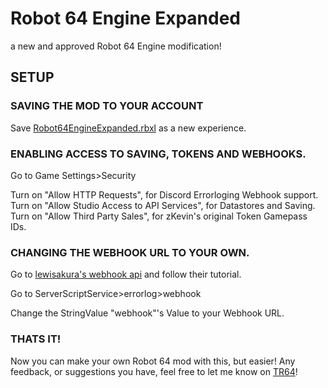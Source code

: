 # Robot 64 Engine Expanded
a new and approved Robot 64 Engine modification!

## SETUP

### SAVING THE MOD TO YOUR ACCOUNT

Save [Robot64EngineExpanded.rbxl]() as a new experience.

### ENABLING ACCESS TO SAVING, TOKENS AND WEBHOOKS.

Go to Game Settings>Security

Turn on "Allow HTTP Requests", for Discord Errorloging Webhook support.
Turn on "Allow Studio Access to API Services", for Datastores and Saving.
Turn on "Allow Third Party Sales", for zKevin's original Token Gamepass IDs.

### CHANGING THE WEBHOOK URL TO YOUR OWN.

Go to [lewisakura's webhook api](https://webhook.lewisakura.moe) and follow their tutorial.

Go to ServerScriptService>errorlog>webhook

Change the StringValue "webhook"'s Value to your Webhook URL.

### THATS IT!

Now you can make your own Robot 64 mod with this, but easier!
Any feedback, or suggestions you have, feel free to let me know on [TR64](https://discord.gg/tr64)!
